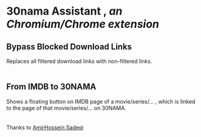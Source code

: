 # **30nama Assistant** , _an Chromium/Chrome extension_

## Bypass Blocked Download Links
Replaces all filtered download links with non-filtered links.
<br><br>
## From **IMDB** to **30NAMA**
Shows a floating button on IMDB page of a movie/series/... , which is linked to the page of that movie/series/... on 30NAMA.
<br><br><br>
Thanks to [AmirHossein Sadeqi](https://github.com/sadeqi-ah)